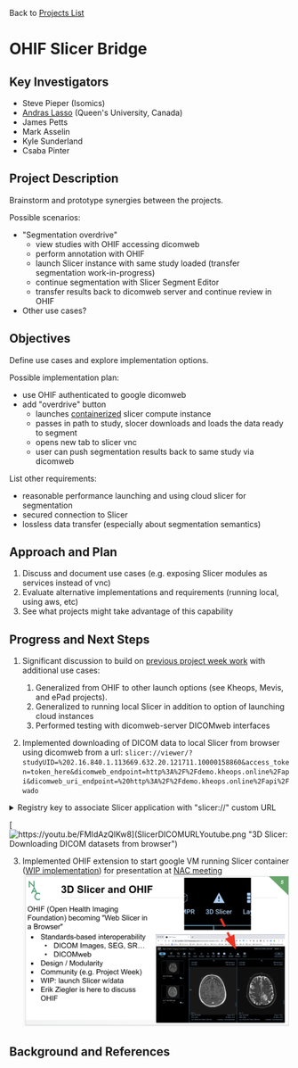 Back to [Projects List](../../README.md#ProjectsList)

# OHIF Slicer Bridge

## Key Investigators

- Steve Pieper (Isomics)
- [Andras Lasso](http://perk.cs.queensu.ca/users/lasso) (Queen's University, Canada)
- James Petts
- Mark Asselin
- Kyle Sunderland
- Csaba Pinter

## Project Description

Brainstorm and prototype synergies between the projects.

Possible scenarios:
* "Segmentation overdrive"
  * view studies with OHIF accessing dicomweb
  * perform annotation with OHIF
  * launch Slicer instance with same study loaded (transfer segmentation work-in-progress)
  * continue segmentation with Slicer Segment Editor
  * transfer results back to dicomweb server and continue review in OHIF
* Other use cases?
  
## Objectives

Define use cases and explore implementation options.

Possible implementation plan:
* use OHIF authenticated to google dicomweb
* add "overdrive" button
  * launches [containerized](https://github.com/pieper/SlicerDockers) slicer compute instance
  * passes in path to study, slocer downloads and loads the data ready to segment
  * opens new tab to slicer vnc
  * user can push segmentation results back to same study via dicomweb
  
List other requirements:
* reasonable performance launching and using cloud slicer for segmentation
* secured connection to Slicer
* lossless data transfer (especially about segmentation semantics)

## Approach and Plan

1. Discuss and document use cases (e.g. exposing Slicer modules as services instead of vnc)
1. Evaluate alternative implementations and requirements (running local, using aws, etc)
1. See what projects might take advantage of this capability

## Progress and Next Steps

1. Significant discussion to build on [previous project week work](https://projectweek.na-mic.org/PW31_2019_Boston/Projects/OHIFPluginArchitecture/) with additional use cases:
    1. Generalized from OHIF to other launch options (see Kheops, Mevis, and ePad projects).
    1. Generalized to running local Slicer in addition to option of launching cloud instances
    1. Performed testing with dicomweb-server DICOMweb interfaces

2. Implemented downloading of DICOM data to local Slicer from browser using dicomweb from a url: ```slicer://viewer/?studyUID=%202.16.840.1.113669.632.20.121711.10000158860&access_token=token_here&dicomweb_endpoint=http%3A%2F%2Fdemo.kheops.online%2Fapi&dicomweb_uri_endpoint=%20http%3A%2F%2Fdemo.kheops.online%2Fapi%2Fwado```
<details>
 <summary>Registry key to associate Slicer application with "slicer://" custom URL</summary>
 
 ```
 Windows Registry Editor Version 5.00

[HKEY_CLASSES_ROOT\Slicer]
@="URL:Slicer Slicer Protocol"
"URL Protocol"=""

[HKEY_CLASSES_ROOT\Slicer\DefaultIcon]
@="Slicer.exe,1"

[HKEY_CLASSES_ROOT\Slicer\shell]
[HKEY_CLASSES_ROOT\Slicer\shell\open]
[HKEY_CLASSES_ROOT\Slicer\shell\open\command]
@="\"C:\\D\\S\\SNW\\Slicer-build\\Slicer.exe\" \"%1\""

```
 </details>

[![https://youtu.be/FMIdAzQlKw8](SlicerDICOMURLYoutube.png "3D Slicer: Downloading DICOM datasets from browser")](https://youtu.be/FMIdAzQlKw8)

3. Implemented OHIF extension to start google VM running Slicer container ([WIP implementation](https://gist.github.com/pieper/658731a7ef77231711c651ec622a6432)) for presentation at [NAC meeting](http://nac.spl.harvard.edu)
![SlicerInOHIF](Untitled.png)

## Background and References

